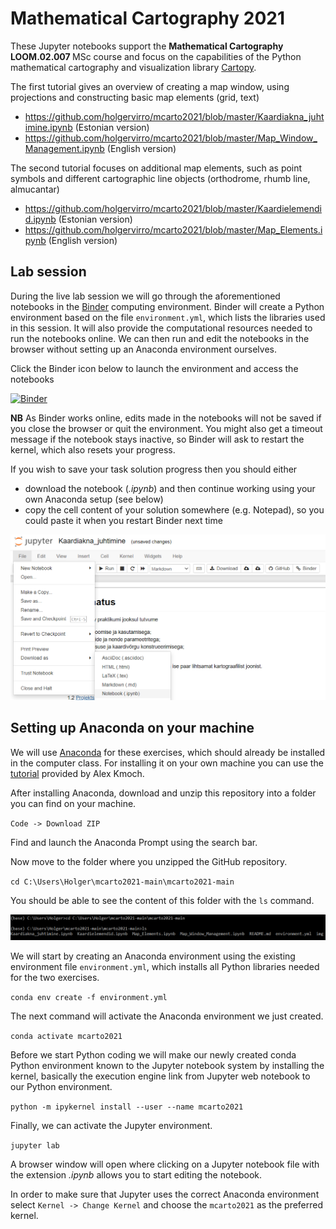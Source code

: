# Mathematical Cartography 2021
These Jupyter notebooks support the <b> Mathematical Cartography LOOM.02.007 </b> MSc course and focus on the capabilities of the Python mathematical cartography and visualization library [Cartopy](https://scitools.org.uk/cartopy/docs/latest/).

The first tutorial gives an overview of creating a map window, using projections and constructing basic map elements (grid, text)
* https://github.com/holgervirro/mcarto2021/blob/master/Kaardiakna_juhtimine.ipynb (Estonian version)
* https://github.com/holgervirro/mcarto2021/blob/master/Map_Window_Management.ipynb (English version)

The second tutorial focuses on additional map elements, such as point symbols and different cartographic line objects (orthodrome, rhumb line, almucantar)
* https://github.com/holgervirro/mcarto2021/blob/master/Kaardielemendid.ipynb (Estonian version)
* https://github.com/holgervirro/mcarto2021/blob/master/Map_Elements.ipynb (English version)

## Lab session
During the live lab session we will go through the aforementioned notebooks in the [Binder](https://jupyter.org/binder) computing environment. Binder will create a Python environment based on the file `environment.yml`, which lists the libraries used in this session. It will also provide the computational resources needed to run the notebooks online. We can then run and edit the notebooks in the browser without setting up an Anaconda environment ourselves.

Click the Binder icon below to launch the environment and access the notebooks

[![Binder](https://mybinder.org/badge_logo.svg)](https://mybinder.org/v2/gh/holgervirro/mcarto2021/HEAD)

**NB** As Binder works online, edits made in the notebooks will not be saved if you close the browser or quit the environment. You might also get a timeout message if the notebook stays inactive, so Binder will ask to restart the kernel, which also resets your progress.

If you wish to save your task solution progress then you should either
* download the notebook (*.ipynb*) and then continue working using your own Anaconda setup (see below)
* copy the cell content of your solution somewhere (e.g. Notepad), so you could paste it when you restart Binder next time

![binder_download](https://github.com/holgervirro/mcarto2021/blob/1eb3f568488479606df9df23e7fc0f92786788d9/img/binder_download.PNG)

## Setting up Anaconda on your machine
We will use [Anaconda](https://conda.io/en/master/miniconda.html) for these exercises, which should already be installed in the computer class. For installing it on your own machine you can use the [tutorial](https://kodu.ut.ee/~kmoch/geopython2020/L0/Installing_Miniconda_GIS.html) provided by Alex Kmoch.

After installing Anaconda, download and unzip this repository into a folder you can find on your machine.

`Code -> Download ZIP`

Find and launch the Anaconda Prompt using the search bar.

Now move to the folder where you unzipped the GitHub repository.

`cd C:\Users\Holger\mcarto2021-main\mcarto2021-main`

You should be able to see the content of this folder with the `ls` command.

![folder](https://github.com/holgervirro/mcarto2021/blob/66d79bda812a587f4a1f9418c4883b2fd1f96540/img/folder.PNG)

We will start by creating an Anaconda environment using the existing environment file `environment.yml`, which installs all Python libraries needed for the two exercises.

`conda env create -f environment.yml`

The next command will activate the Anaconda environment we just created.

`conda activate mcarto2021`

Before we start Python coding we will make our newly created conda Python environment known to the Jupyter notebook system by installing the kernel, basically the execution engine link from Jupyter web notebook to our Python environment.

`python -m ipykernel install --user --name mcarto2021`

Finally, we can activate the Jupyter environment.

`jupyter lab`

A browser window will open where clicking on a Jupyter notebook file with the extension *.ipynb* allows you to start editing the notebook.

In order to make sure that Jupyter uses the correct Anaconda environment select `Kernel -> Change Kernel` and choose the `mcarto2021` as the preferred kernel.
